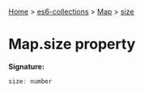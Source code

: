 [Home](./index) &gt; [es6-collections](es6-collections.md) &gt; [Map](es6-collections.map.md) &gt; [size](es6-collections.map.size.md)

# Map.size property


**Signature:**
```javascript
size: number
```
